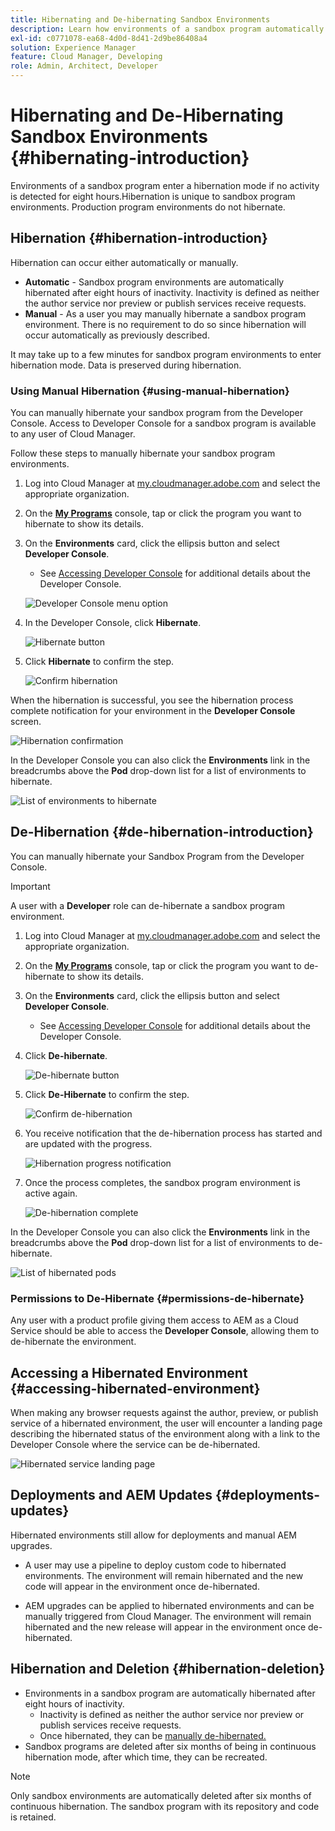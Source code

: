 ```yaml
---
title: Hibernating and De-hibernating Sandbox Environments 
description: Learn how environments of a sandbox program automatically enter a hibernation mode and how you can de-hibernate them.
exl-id: c0771078-ea68-4d0d-8d41-2d9be86408a4
solution: Experience Manager
feature: Cloud Manager, Developing
role: Admin, Architect, Developer
---
```


# Hibernating and De-Hibernating Sandbox Environments {#hibernating-introduction}

Environments of a sandbox program enter a hibernation mode if no activity is detected for eight hours.Hibernation is unique to sandbox program environments. Production program environments do not hibernate.

## Hibernation {#hibernation-introduction}

Hibernation can occur either automatically or manually. 

* **Automatic** - Sandbox program environments are automatically hibernated after eight hours of inactivity. Inactivity is defined as neither the author service nor preview or publish services receive requests.
* **Manual** - As a user you may manually hibernate a sandbox program environment. There is no requirement to do so since hibernation will occur automatically as previously described.

It may take up to a few minutes for sandbox program environments to enter hibernation mode. Data is preserved during hibernation.

### Using Manual Hibernation {#using-manual-hibernation}

You can manually hibernate your sandbox program from the Developer Console. Access to Developer Console for a sandbox program is available to any user of Cloud Manager.

Follow these steps to manually hibernate your sandbox program environments.

1. Log into Cloud Manager at [my.cloudmanager.adobe.com](https://my.cloudmanager.adobe.com/) and select the appropriate organization.

1. On the **[My Programs](/help/implementing/cloud-manager/navigation.md#my-programs)** console, tap or click the program you want to hibernate to show its details.

1. On the **Environments** card, click the ellipsis button and select **Developer Console**. 

   * See [Accessing Developer Console](/help/implementing/cloud-manager/manage-environments.md#accessing-developer-console) for additional details about the Developer Console.

   ![Developer Console menu option](assets/developer-console-menu-option.png)

1. In the Developer Console, click **Hibernate**.

   ![Hibernate button](assets/hibernate-1.png)

1. Click **Hibernate** to confirm the step.

   ![Confirm hibernation](assets/hibernate-2.png)

When the hibernation is successful, you see the hibernation process complete notification for your environment in the **Developer Console** screen.

![Hibernation confirmation](assets/hibernate-4.png)

In the Developer Console you can also click the **Environments** link in the breadcrumbs above the **Pod** drop-down list for a list of environments to hibernate.

![List of environments to hibernate](assets/hibernate-1b.png)

## De-Hibernation {#de-hibernation-introduction}

You can manually hibernate your Sandbox Program from the Developer Console. 

>[!IMPORTANT]
>
>A user with a **Developer** role can de-hibernate a sandbox program environment.

1. Log into Cloud Manager at [my.cloudmanager.adobe.com](https://my.cloudmanager.adobe.com/) and select the appropriate organization.

1. On the **[My Programs](/help/implementing/cloud-manager/navigation.md#my-programs)** console, tap or click the program you want to de-hibernate to show its details.

1. On the **Environments** card, click the ellipsis button and select **Developer Console**. 

   * See [Accessing Developer Console](/help/implementing/cloud-manager/manage-environments.md#accessing-developer-console) for additional details about the Developer Console.

1. Click **De-hibernate**.

    ![De-hibernate button](assets/de-hibernation-img1.png)
    
1. Click **De-Hibernate** to confirm the step.

   ![Confirm de-hibernation](assets/de-hibernation-img2.png)

1. You receive notification that the de-hibernation process has started and are updated with the progress.
   
   ![Hibernation progress notification](assets/de-hibernation-img3.png)
   
1. Once the process completes, the sandbox program environment is active again.
 
   ![De-hibernation complete](assets/de-hibernation-img4.png)


In the Developer Console you can also click the **Environments** link in the breadcrumbs above the **Pod** drop-down list for a list of environments to de-hibernate.
 
![List of hibernated pods](assets/de-hibernate-1b.png)

### Permissions to De-Hibernate {#permissions-de-hibernate}

Any user with a product profile giving them access to AEM as a Cloud Service should be able to access the **Developer Console**, allowing them to de-hibernate the environment. 

## Accessing a Hibernated Environment {#accessing-hibernated-environment}

When making any browser requests against the author, preview, or publish service of a hibernated environment, the user will encounter a landing page describing the hibernated status of the environment along with a link to the Developer Console where the service can be de-hibernated.

![Hibernated service landing page](assets/de-hibernation-img5.png)

## Deployments and AEM Updates {#deployments-updates}

Hibernated environments still allow for deployments and manual AEM upgrades.

* A user may use a pipeline to deploy custom code to hibernated environments. The environment will remain hibernated and the new code will appear in the environment once de-hibernated.

* AEM upgrades can be applied to hibernated environments and can be manually triggered from Cloud Manager. The environment will remain hibernated and the new release will appear in the environment once de-hibernated.

## Hibernation and Deletion {#hibernation-deletion}

* Environments in a sandbox program are automatically hibernated after eight hours of inactivity. 
  * Inactivity is defined as neither the author service nor preview or publish services receive requests.
  * Once hibernated, they can be [manually de-hibernated.](#de-hibernation-introduction)
* Sandbox programs are deleted after six months of being in continuous hibernation mode, after which time, they can be recreated.

>[!NOTE]
>
>Only sandbox environments are automatically deleted after six months of continuous hibernation. The sandbox program with its repository and code is retained.

